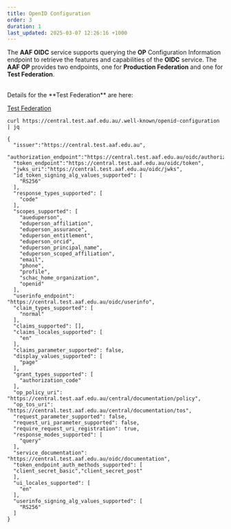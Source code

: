 ```yaml
---
title: OpenID Configuration
order: 3
duration: 1
last_updated: 2025-03-07 12:26:16 +1000
---
```


The **AAF OIDC** service supports querying the **OP** Configuration Information endpoint to retrieve the features and capabilities of the **OIDC** service. The **AAF OP** provides two endpoints, one for **Production Federation** and one for **Test Federation**.

<br>
Details for the **Test Federation** are here:

<a href="https://central.test.aaf.edu.au/.well-known/openid-configuration" class="btn btn-outline-primary mb-3">Test Federation</a>

```shell
curl https://central.test.aaf.edu.au/.well-known/openid-configuration | jq

{
  "issuer":"https://central.test.aaf.edu.au",
  "authorization_endpoint":"https://central.test.aaf.edu.au/oidc/authorize",
  "token_endpoint":"https://central.test.aaf.edu.au/oidc/token",
  "jwks_uri":"https://central.test.aaf.edu.au/oidc/jwks",
  "id_token_signing_alg_values_supported": [
    "RS256"
  ],
  "response_types_supported": [
    "code"
  ],
  "scopes_supported": [
    "aueduperson",
    "eduperson_affiliation",
    "eduperson_assurance",
    "eduperson_entitlement",
    "eduperson_orcid",
    "eduperson_principal_name",
    "eduperson_scoped_affiliation",
    "email",
    "phone",
    "profile",
    "schac_home_organization",
    "openid"
  ],
  "userinfo_endpoint": "https://central.test.aaf.edu.au/oidc/userinfo",
  "claim_types_supported": [
    "normal"
  ],
  "claims_supported": [],
  "claims_locales_supported": [
    "en"
  ],
  "claims_parameter_supported": false,
  "display_values_supported": [
    "page"
  ],
  "grant_types_supported": [
    "authorization_code"
  ],
  "op_policy_uri": "https://central.test.aaf.edu.au/central/documentation/policy",
  "op_tos_uri": "https://central.test.aaf.edu.au/central/documentation/tos",
  "request_parameter_supported": false,
  "request_uri_parameter_supported": false,
  "require_request_uri_registration": true,
  "response_modes_supported": [
    "query"
  ],
  "service_documentation": "https://central.test.aaf.edu.au/oidc/documentation",
  "token_endpoint_auth_methods_supported": [
  "client_secret_basic","client_secret_post"
  ],
  "ui_locales_supported": [
    "en"
  ],
  "userinfo_signing_alg_values_supported": [
    "RS256"
  ]
}
```